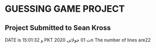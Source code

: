  # GUESSING GAME PROJECT
 ## Project Submitted to Sean Kross

DATE is و 15:01:32 PKT ت 01 جولائی 2020n
The number of lines are22
